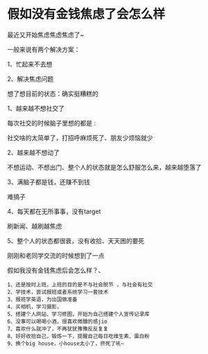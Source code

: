 # 假如没有金钱焦虑了会怎么样





最近又开始焦虑焦虑焦虑了~



一般来说有两个解决方案：

1、忙起来不去想

2、解决焦虑问题



想了想目前的状态：确实挺糟糕的



1、越来越不想社交了

每次社交的时候脑子里想的都是  :

社交啥的太简单了，打招呼麻烦死了、朋友少烦恼就少



2、越来越不想动了

不想运动、不想出门、整个人的状态就是怎么舒服怎么来，越来越堕落了



3、满脑子都是钱，还赚不到钱



难搞子



4、每天都在无所事事，没有target

刷新闻、越刷越焦虑



5、整个人的状态都很衰，没有收拾、天天困的要死





刚刚和老同学交流的时候想到了一点



假如我没有金钱焦虑后会怎么样？、

```
1、还是按时上班，上班的目的是不与社会脱节 ，与社会有社交
2、学技术，尝试报班或者系统学习一套技术
3、报班学英语，为出国做准备
4、买相机，学习摄影，
5、搭建个人网站、学习修图，开始为自己搭建个人宣传记录库
6、没事可以喝喝小酒，很喜欢微醺的感jio
7、喜欢什么就冲了，不再犹犹豫豫反反复复
8、好好收拾自己，锻炼一下，提醒自己每日吃维生素、蛋白粉
9、换个big house，小house太小了，挤死了吼~




```

























